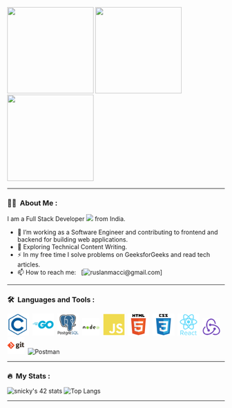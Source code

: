 <!--### Hi there 
-->
<div>
  <img src="https://media.giphy.com/media/PNWEY2TLI7x6tktvQe/giphy.gif" width="200px" height="200px">
  <img src="https://media.giphy.com/media/HqoGyd9OIi3uYBkd10/giphy.gif" width="200px" height="200px">
  <img src="https://media.giphy.com/media/BBKevBJX1fkvam9rrW/giphy.gif" width="200px" height="200px">
</div>

---
### 👨‍💻 &nbsp;About Me :
I am a Full Stack Developer <img src="https://media.giphy.com/media/WUlplcMpOCEmTGBtBW/giphy.gif" width="30"> from India.

- 🔭 I’m working as a Software Engineer and contributing to frontend and backend for building web applications.
- 🌱 Exploring Technical Content Writing.
- ⚡ In my free time I solve problems on GeeksforGeeks and read tech articles.
- 📫 How to reach me: &nbsp; [![ruslanmacci@gmail.com](https://mail.google.com)]
---
### 🛠 &nbsp;Languages and Tools :
<div>
  <img src="https://raw.githubusercontent.com/devicons/devicon/1119b9f84c0290e0f0b38982099a2bd027a48bf1/icons/c/c-line.svg"
       title="C" alt="C" height="50" width="50">&nbsp;
  <img src="https://raw.githubusercontent.com/devicons/devicon/1119b9f84c0290e0f0b38982099a2bd027a48bf1/icons/go/go-original-wordmark.svg"
       title="GO" alt="GOLANG" height="50" width="50">&nbsp;
  <img src="https://raw.githubusercontent.com/devicons/devicon/1119b9f84c0290e0f0b38982099a2bd027a48bf1/icons/postgresql/postgresql-original-wordmark.svg" title="GO" alt="GOLANG" height="50" width="50">&nbsp;
  <img src="https://github.com/devicons/devicon/blob/master/icons/nodejs/nodejs-original-wordmark.svg" title="NodeJS" alt="NodeJS" width="40" height="40"/>&nbsp;
  <img src="https://raw.githubusercontent.com/devicons/devicon/1119b9f84c0290e0f0b38982099a2bd027a48bf1/icons/javascript/javascript-plain.svg"
       title="JavaScript" alt="JS" height="50" width="50">&nbsp;
  <img src="https://raw.githubusercontent.com/devicons/devicon/1119b9f84c0290e0f0b38982099a2bd027a48bf1/icons/html5/html5-original-wordmark.svg"
       title="HTML" alt="HTML-image" height="50" width="50">&nbsp;
  <img src="https://raw.githubusercontent.com/devicons/devicon/1119b9f84c0290e0f0b38982099a2bd027a48bf1/icons/css3/css3-original-wordmark.svg"
       title="CSS" alt="CSS" height="50" width="50">&nbsp;
  <img src="https://raw.githubusercontent.com/devicons/devicon/1119b9f84c0290e0f0b38982099a2bd027a48bf1/icons/react/react-original-wordmark.svg"
       title="React" alt="React" height="50" width="50">&nbsp;
  <img src="https://github.com/devicons/devicon/blob/master/icons/redux/redux-original.svg" title="Redux" alt="Redux " width="40" height="40"/>&nbsp;
  <img src="https://github.com/devicons/devicon/blob/master/icons/git/git-original-wordmark.svg" title="Git" **alt="Git" width="40" height="40"/>&nbsp;
  <img src="https://www.vectorlogo.zone/logos/getpostman/getpostman-icon.svg" title="Postman"  alt="Postman" width="40" height="40"/>&nbsp;
  </div>

---

### 🔥 &nbsp;My Stats :
![snicky's 42 stats](https://badge42.vercel.app/api/v2/cl4sfipmq002909k20uryn4lc/stats?cursusId=21&coalitionId=101)
![Top Langs](https://github-readme-stats.vercel.app/api/top-langs/?username=spencernicky&layout=compact&theme=vision-friendly-dark)

---



<!--
**SpencerNicky/SpencerNicky** is a ✨ _special_ ✨ repository because its `README.md` (this file) appears on your GitHub profile.

Here are some ideas to get you started:

- 🔭 I’m currently working on ...
- 🌱 I’m currently learning ...
- 👯 I’m looking to collaborate on ...
- 🤔 I’m looking for help with ...
- 💬 Ask me about ...
- 📫 How to reach me: ...
- 😄 Pronouns: ...
- ⚡ Fun fact: ...
-->
